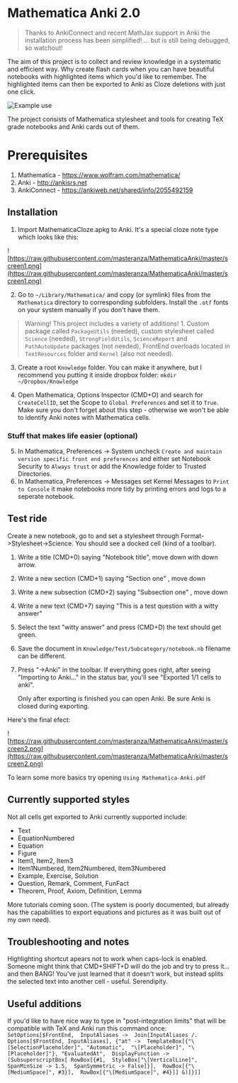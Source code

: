 # Mathematica Anki 2.0


> Thanks to AnkiConnect and recent MathJax support in Anki the installation process has been simplified! ... but is still being debugged, so watchout!


The aim of this project is to collect and review knowledge in a systematic and efficient way.
Why create flash cards when you can have beautiful notebooks with highlighted items which you'd like to remember.
The highlighted items can then be exported to Anki as Cloze deletions with just one click.

![Example use](https://raw.githubusercontent.com/masteranza/MathematicaAnki/master/screen0.png)

The project consists of Mathematica stylesheet and tools for creating TeX grade notebooks and Anki cards out of them. 

# Prerequisites
1. Mathematica - https://www.wolfram.com/mathematica/
2. Anki - http://ankisrs.net
3. AnkiConnect - https://ankiweb.net/shared/info/2055492159

## Installation

1. Import MathematicaCloze.apkg to Anki. It's a special cloze note type which looks like this:

![https://raw.githubusercontent.com/masteranza/MathematicaAnki/master/screen1.png](https://raw.githubusercontent.com/masteranza/MathematicaAnki/master/screen1.png)

2. Go to `~/Library/Mathematica/` and copy (or symlink) files from the `Mathematica` directory to corresponding subfolders. Install the `.otf` fonts on your system manually if you don't have them.

> Warning! This project includes a variety of additions! 1. Custom package called `PackageUtils` (needed), custom stylesheet called `Science` (needed), `StrongFieldUtils`, `ScienceReport` and `PathAutoUpdate` packages (not needed), FrontEnd overloads located in `TextResources` folder and `Kernel` (also not needed). 

3. Create a root `Knowledge` folder. You can make it anywhere, but I recommend you putting it inside dropbox folder:
`mkdir ~/Dropbox/Knowledge`

4. Open Mathematica, Options Inspector (CMD+O) and search for `CreateCellID`, set the Scope to `Global Preferences` and set it to `True`. Make sure you don't forget about this step - otherwise we won't be able to identify Anki notes with Mathematica cells.

### Stuff that makes life easier (optional)

5. In Mathematica, Preferences -> System uncheck `Create and maintain version specific front end preferences`
and either set Notebook Security to `Always trust` or add the Knowledge folder to Trusted Directories.
6. In Mathematica, Preferences -> Messages set Kernel Messages to `Print to Console` it make notebooks more tidy by printing errors and logs to a seperate notebook.


## Test ride

Create a new notebook, go to and set a stylesheet through Format->Stylesheet->Science. You should see a docked cell (kind of a toolbar).

 1. Write a title (CMD+0) saying "Notebook title", move down with down
    arrow.
 2. Write a new section (CMD+1) saying "Section one" , move down
 3. Write a new subsection (CMD+2) saying "Subsection one" , move down
 4. Write a new text (CMD+7) saying "This is a test question with a witty answer"
 5. Select the text "witty answer" and press (CMD+D) the text should get green.
 6. Save the document in `Knowledge/Test/Subcategory/notebook.nb` filename can be different.
 7. Press "->Anki" in the toolbar. If everything goes right, after seeing "Importing to Anki..." in the status bar, you'll see  "Exported 1/1 cells to anki". 

    Only after exporting is finished you can open Anki. Be sure Anki is closed during exporting.

Here's the final efect:

![https://raw.githubusercontent.com/masteranza/MathematicaAnki/master/screen2.png](https://raw.githubusercontent.com/masteranza/MathematicaAnki/master/screen2.png)

To learn some more basics try opening `Using Mathematica-Anki.pdf`

## Currently supported styles

Not all cells get exported to Anki currently supported include:

* Text
* EquationNumbered
* Equation
* Figure
* Item1, Item2, Item3
* Item1Numbered, Item2Numbered, Item3Numbered
* Example, Exercise, Solution
* Question, Remark, Comment, FunFact
* Theorem, Proof, Axiom, Definition, Lemma

More tutorials coming soon.  (The system is poorly documented, but already has the capabilities to export equations and pictures as it was built out of my own need).

## Troubleshooting and notes

Highlighting shortcut apears not to work when caps-lock is enabled.
Someone might think that CMD+SHIFT+D will do the job and try to press it... and then BANG! You've just learned that it doesn't work, but instead splits the selected text into another cell - useful. Serendipity.

## Useful additions

If you'd like to have nice way to type in "post-integration limits" that will be compatible with TeX and Anki run this command once:
`SetOptions[$FrontEnd, 
 InputAliases -> 
  Join[InputAliases /. 
    Options[$FrontEnd, InputAliases], {"at" -> 
     TemplateBox[{"\[SelectionPlaceholder]", "Automatic", 
       "\[Placeholder]", "\[Placeholder]"}, "EvaluatedAt", 
      DisplayFunction -> (SubsuperscriptBox[
          RowBox[{#1, 
            StyleBox["\[VerticalLine]", SpanMinSize -> 1.5, 
             SpanSymmetric -> False]}], 
          RowBox[{"\[MediumSpace]", #3}], 
          RowBox[{"\[MediumSpace]", #4}]] &)]}]]`
